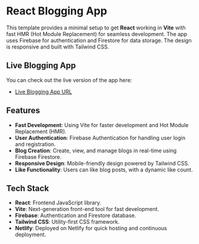 # React Blogging App

This template provides a minimal setup to get **React** working in **Vite** with fast HMR (Hot Module Replacement) for seamless development. The app uses Firebase for authentication and Firestore for data storage. The design is responsive and built with Tailwind CSS.

## Live Blogging App

You can check out the live version of the app here:

- [Live Blogging App URL](https://bloging-app-by-farhan.web.app/)

## Features

- **Fast Development**: Using Vite for faster development and Hot Module Replacement (HMR).
- **User Authentication**: Firebase Authentication for handling user login and registration.
- **Blog Creation**: Create, view, and manage blogs in real-time using Firebase Firestore.
- **Responsive Design**: Mobile-friendly design powered by Tailwind CSS.
- **Like Functionality**: Users can like blog posts, with a dynamic like count.

## Tech Stack

- **React**: Frontend JavaScript library.
- **Vite**: Next-generation front-end tool for fast development.
- **Firebase**: Authentication and Firestore database.
- **Tailwind CSS**: Utility-first CSS framework.
- **Netlify**: Deployed on Netlify for quick hosting and continuous deployment.
